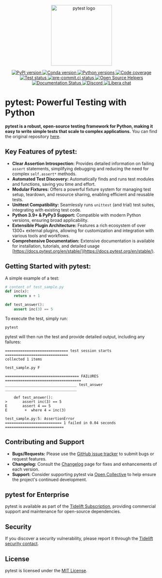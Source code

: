 <!-- pytest Logo -->
<div align="center">
  <a href="https://docs.pytest.org/en/stable/">
    <img src="https://github.com/pytest-dev/pytest/raw/main/doc/en/img/pytest_logo_curves.svg" alt="pytest logo" height="200">
  </a>
</div>

<!-- Badges -->
<p align="center">
  <a href="https://pypi.org/project/pytest/">
    <img src="https://img.shields.io/pypi/v/pytest.svg" alt="PyPI version">
  </a>
  <a href="https://anaconda.org/conda-forge/pytest">
    <img src="https://img.shields.io/conda/vn/conda-forge/pytest.svg" alt="Conda version">
  </a>
  <a href="https://pypi.org/project/pytest/">
    <img src="https://img.shields.io/pypi/pyversions/pytest.svg" alt="Python versions">
  </a>
  <a href="https://codecov.io/gh/pytest-dev/pytest">
    <img src="https://codecov.io/gh/pytest-dev/pytest/branch/main/graph/badge.svg" alt="Code coverage">
  </a>
  <a href="https://github.com/pytest-dev/pytest/actions?query=workflow%3Atest">
    <img src="https://github.com/pytest-dev/pytest/actions/workflows/test.yml/badge.svg" alt="Test status">
  </a>
  <a href="https://results.pre-commit.ci/latest/github/pytest-dev/pytest/main">
    <img src="https://results.pre-commit.ci/badge/github/pytest-dev/pytest/main.svg" alt="pre-commit.ci status">
  </a>
  <a href="https://www.codetriage.com/pytest-dev/pytest">
    <img src="https://www.codetriage.com/pytest-dev/pytest/badges/users.svg" alt="Open Source Helpers">
  </a>
  <a href="https://pytest.readthedocs.io/en/latest/?badge=latest">
    <img src="https://readthedocs.org/projects/pytest/badge/?version=latest" alt="Documentation Status">
  </a>
  <a href="https://discord.com/invite/pytest-dev">
    <img src="https://img.shields.io/badge/Discord-pytest--dev-blue" alt="Discord">
  </a>
  <a href="https://web.libera.chat/#pytest">
    <img src="https://img.shields.io/badge/Libera%20chat-%23pytest-orange" alt="Libera chat">
  </a>
</p>

# pytest: Powerful Testing with Python

**pytest is a robust, open-source testing framework for Python, making it easy to write simple tests that scale to complex applications.** You can find the original repository [here](https://github.com/pytest-dev/pytest).

## Key Features of pytest:

*   **Clear Assertion Introspection:** Provides detailed information on failing `assert` statements, simplifying debugging and reducing the need for complex `self.assert*` methods.
*   **Automated Test Discovery:** Automatically finds and runs test modules and functions, saving you time and effort.
*   **Modular Fixtures:** Offers a powerful fixture system for managing test setup, teardown, and resource sharing, enabling efficient and reusable tests.
*   **Unittest Compatibility:** Seamlessly runs `unittest` (and trial) test suites, integrating with existing test code.
*   **Python 3.9+ & PyPy3 Support:** Compatible with modern Python versions, ensuring broad applicability.
*   **Extensible Plugin Architecture:** Features a rich ecosystem of over 1300+ external plugins, allowing for customization and integration with various tools and workflows.
*   **Comprehensive Documentation:** Extensive documentation is available for installation, tutorials, and detailed usage [https://docs.pytest.org/en/stable/](https://docs.pytest.org/en/stable/).

## Getting Started with pytest:

A simple example of a test:

```python
# content of test_sample.py
def inc(x):
    return x + 1

def test_answer():
    assert inc(3) == 5
```

To execute the test, simply run:

```bash
pytest
```

pytest will then run the test and provide detailed output, including any failures:

```
============================= test session starts =============================
collected 1 items

test_sample.py F

================================== FAILURES ===================================
_________________________________ test_answer _________________________________

    def test_answer():
>       assert inc(3) == 5
E       assert 4 == 5
E        +  where 4 = inc(3)

test_sample.py:5: AssertionError
========================== 1 failed in 0.04 seconds ===========================
```

## Contributing and Support

*   **Bugs/Requests:** Please use the [GitHub issue tracker](https://github.com/pytest-dev/pytest/issues) to submit bugs or request features.
*   **Changelog:** Consult the [Changelog](https://docs.pytest.org/en/stable/changelog.html) page for fixes and enhancements of each version.
*   **Support:** Consider supporting pytest via [Open Collective](https://opencollective.com/pytest) to help ensure the project's continued development.

## pytest for Enterprise

pytest is available as part of the [Tidelift Subscription](https://tidelift.com/subscription/pkg/pypi-pytest?utm_source=pypi-pytest&utm_medium=referral&utm_campaign=enterprise&utm_term=repo), providing commercial support and maintenance for open-source dependencies.

## Security

If you discover a security vulnerability, please report it through the [Tidelift security contact](https://tidelift.com/security).

## License

pytest is licensed under the [MIT License](https://github.com/pytest-dev/pytest/blob/main/LICENSE).